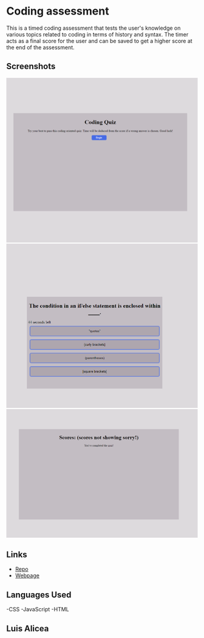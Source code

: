 # Coding assessment

This is a timed coding assessment that tests the user's knowledge on various topics related to coding in terms of history and syntax. The timer acts as a final score for the user and can be saved to get a higher score at the end of the assessment.


## Screenshots
![screenshot](assets/6dd2e5ae6338dce1e13335908bc0d4f9.png)
![screenshot](assets/dd2569d638ed216988c4fd0b5af77df4.png)
![screenshot](assets/07ab97f543194ff75efbd8e36e7bf67e.png)

## Links
* [Repo](https://github.com/Undrcver/Coding-Quiz)
* [Webpage](https://undrcver.github.io/Coding-Quiz/)

## Languages Used
-CSS -JavaScript -HTML

## Luis Alicea 
